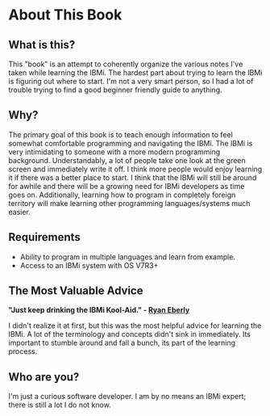 # About This Book


## What is this?
This "book" is an attempt to coherently organize the various notes I've taken while learning the IBMi. The hardest part about trying to learn the IBMi is
figuring out where to start. I'm not a very smart person, so I had a lot of trouble trying to find a good beginner friendly guide to anything.


## Why?
The primary goal of this book is to teach enough information to feel somewhat comfortable programming and navigating the IBMi.
The IBMi is very intimidating to someone with a more modern programming background. Understandably, a lot of people take one look at the green screen
and immediately write it off. I think more people would enjoy learning it if there was a better place to start. I think that the IBMi will still be around for awhile and there will be a growing need for IBMi developers as time goes on. 
Additionally, learning how to program in completely foreign territory will make learning other programming languages/systems much easier.


## Requirements
* Ability to program in multiple languages and learn from example.
* Access to an IBMi system with OS V7R3+


## The Most Valuable Advice
**"Just keep drinking the IBMi Kool-Aid." - [Ryan Eberly](https://github.com/ryaneberly)**

I didn't realize it at first, but this was the most helpful advice for learning the IBMi.
A lot of the terminology and concepts didn't sink in immediately. 
Its important to stumble around and fall a bunch, its part of the learning process.


## Who are you?
I'm just a curious software developer. I am by no means an IBMi expert; there is still a lot I do not know.


